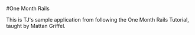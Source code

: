 #One Month Rails

This is TJ's sample application from following the One Month Rails Tutorial, taught by Mattan Griffel.